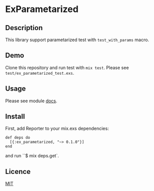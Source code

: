ExParametarized
===============

## Description

This library support parametarized test with `test_with_params` macro.

## Demo

Clone this repository and run test with `mix test`.
Please see `test/ex_parametarized_test.exs`.

## Usage

Please see module [docs](http://hexdocs.pm/ex_parametarized/overview.html).

## Install

First, add Reporter to your mix.exs dependencies:

```
def deps do
  [{:ex_parametarized, "~> 0.1.0"}]
end
```

and run ``$ mix deps.get`.

## Licence

[MIT](https://github.com/KazuCocoa/ex_parametarized/blob/master/LICENSE)

